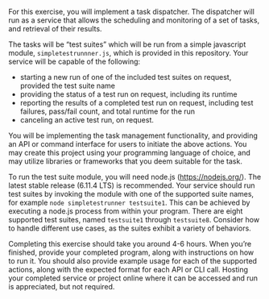 For this exercise, you will implement a task dispatcher. The dispatcher will run as a service that allows the scheduling and monitoring of a set of tasks, and retrieval of their results.

The tasks will be “test suites” which will be run from a simple javascript module, `simpletestrunnner.js`, which is provided in this repository. Your service will be capable of the following:

* starting a new run of one of the included test suites on request, provided the test suite name
* providing the status of a test run on request, including its runtime
* reporting the results of a completed test run on request, including test failures, pass/fail count, and total runtime for the run
* canceling an active test run, on request.

You will be implementing the task management functionality, and providing an API or command interface for users to initiate the above actions. You may create this project using your programming language of choice, and may utilize libraries or frameworks that you deem suitable for the task.

To run the test suite module, you will need node.js (https://nodejs.org/). The latest stable release (6.11.4 LTS) is recommended. Your service should run test suites by invoking the module with one of the supported suite names, for example `node simpletestrunner testsuite1`. This can be achieved by executing a node.js process from within your program. There are eight supported test suites, named `testsuite1` through `testsuite8`. Consider how to handle different use cases, as the suites exhibit a variety of behaviors.

Completing this exercise should take you around 4-6 hours. When you’re finished, provide your completed program, along with instructions on how to run it. You should also provide example usage for each of the supported actions, along with the expected format for each API or CLI call. Hosting your completed service or project online where it can be accessed and run is appreciated, but not required.
